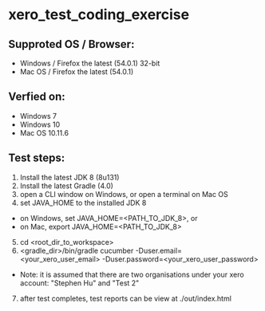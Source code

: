 # xero_test_coding_exercise

Supproted OS / Browser:
-----------------------
- Windows / Firefox the latest (54.0.1) 32-bit
- Mac OS / Firefox the latest (54.0.1)

Verfied on:
-----------
- Windows 7
- Windows 10
- Mac OS 10.11.6

Test steps:
-----------
1. Install the latest JDK 8 (8u131)
2. Install the latest Gradle (4.0)
3. open a CLI window on Windows, or open a terminal on Mac OS
4. set JAVA_HOME to the installed JDK 8
- on Windows, set JAVA_HOME=<PATH_TO_JDK_8>, or
- on Mac, export JAVA_HOME=<PATH_TO_JDK_8>
5. cd <root_dir_to_workspace>
6. <gradle_dir>/bin/gradle cucumber -Duser.email=<your_xero_user_email> -Duser.password=<your_xero_user_password>
- Note: it is assumed that there are two organisations under your xero account: "Stephen Hu" and "Test 2"
7. after test completes, test reports can be view at ./out/index.html
